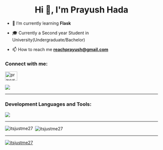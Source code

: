 <h1 align="center">Hi 👋, I'm Prayush Hada</h1>


- 🌱 I’m currently learning **Flask**
- 🎓 Currently a Second year Student in University(Undergraduate/Bachelor)

- 📫 How to reach me **reachprayush@gmail.com**

<h3 align="left">Connect with me:</h3>
<p align="left">
<a href="https://linkedin.com/in/prayush hada" target="blank"><img align="center" src="https://raw.githubusercontent.com/rahuldkjain/github-profile-readme-generator/master/src/images/icons/Social/linked-in-alt.svg" alt="prayush hada" height="30" width="40" /></a>
</p>

<img src="https://i.pinimg.com/originals/20/d7/8e/20d78ebeeb5c059eaba70dc979ab8fa9.gif" >

<hr/>
<h3 align="left">Development Languages and Tools:</h3>
<p>
  <a href="https://skillicons.dev">
    <img src="https://skillicons.dev/icons?i=py,bash,powershell,c,cpp,cs,git,java,mysql,php,html,css,javascript,bootstrap,mongodb,express,react,nodejs,figma,linux,latex,flask,git,vim,threejs,jquery,docker,kali&perline=14" />
  </a>
</p>

<hr />
<p><img align="left" src="https://github-readme-stats.vercel.app/api/top-langs?username=itsjustme27&theme=tokyonight&hide&show_icons=true&locale=en&layout=compact" alt="itsjustme27" /></p>

<p>&nbsp;<img align="center" src="https://github-readme-stats.vercel.app/api?username=itsjustme27&theme=tokyonight&hide&show_icons=true&locale=en" alt="itsjustme27" /></p>
<hr />
<p align="left"> <a href="[![trophy](https://github-profile-trophy.vercel.app/?username=ryo-ma&theme=onedark)]"><img src="https://github-profile-trophy.vercel.app/?username=itsjustme27&theme=onedark&no-frame=false&no-bg=true&margin-w=4" alt="itsjustme27" /></a> </p>
